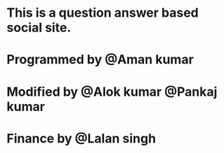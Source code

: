 # This is a question answer based social site.
# Programmed by @Aman kumar
# Modified by @Alok kumar @Pankaj kumar
# Finance by @Lalan singh
